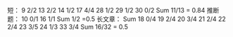 短：
9 2/2
13 2/2
14 1/2
17 4/4
28 1/2
29 1/2
30 0/2
Sum  11/13 = 0.84
推断题：
10 0/1
16 1/1
Sum  1/2 =0.5
长文章：
Sum
18 0/4
19 2/4
20 3/4
21 2/4
22 2/4
23 3/5
24 1/3
33 3/4
Sum  16/32 = 0.5